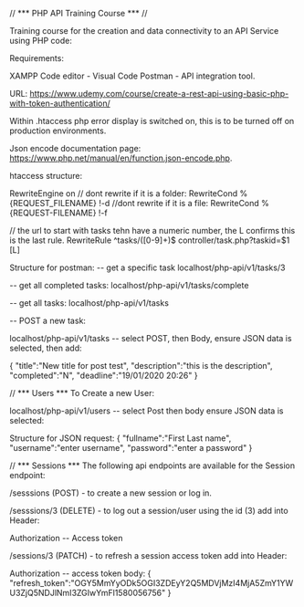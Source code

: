 // *** PHP API Training Course *** //

Training course for the creation and data connectivity to an API Service using PHP code:

Requirements:

XAMPP
Code editor - Visual Code
Postman - API integration tool.

URL:
https://www.udemy.com/course/create-a-rest-api-using-basic-php-with-token-authentication/

Within .htaccess php error display is switched on, this is to be turned off on production environments.

Json encode documentation page:
https://www.php.net/manual/en/function.json-encode.php.


htaccess structure:

RewriteEngine on
// dont rewrite if it is a folder:
RewriteCond %{REQUEST_FILENAME} !-d
//dont rewrite if it is a file:
RewriteCond %{REQUEST-FILENAME} !-f

// the url to start with tasks tehn have a numeric number, the L confirms this is the last rule.
RewriteRule ^tasks/([0-9]+)$ controller/task.php?taskid=$1 [L]

Structure for postman:
-- get a specific task
localhost/php-api/v1/tasks/3

-- get all completed tasks:
localhost/php-api/v1/tasks/complete

-- get all tasks:
localhost/php-api/v1/tasks

-- POST a new task:

localhost/php-api/v1/tasks  -- select POST, then Body, ensure JSON data is selected, then add:

{
	"title":"New title for post test",
	"description":"this is the description",
    "completed":"N",
    "deadline":"19/01/2020 20:26"
}

// *** Users ***
To Create a new User:

localhost/php-api/v1/users -- select Post then body ensure JSON data is selected:

Structure for JSON request:
{
    "fullname":"First Last name",
    "username":"enter username",
    "password":"enter a password"
}

// *** Sessions ***
The following api endpoints are available for the Session endpoint:

/sesssions (POST) - to create a new session or log in.

/sesssions/3 (DELETE) - to log out a session/user using the id (3)
add into Header:

Authorization -- Access token

/sessions/3 (PATCH) - to refresh a session access token
add into Header:

Authorization -- access token
body:
{
	"refresh_token":"OGY5MmYyODk5OGI3ZDEyY2Q5MDVjMzI4MjA5ZmY1YWU3ZjQ5NDJlNmI3ZGIwYmFl1580056756"
}